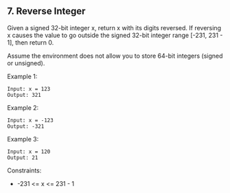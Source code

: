## 7. Reverse Integer

Given a signed 32-bit integer x, return x with its digits reversed. If reversing x causes the value to go outside the signed 32-bit integer range [-231, 231 - 1], then return 0.

Assume the environment does not allow you to store 64-bit integers (signed or unsigned).

Example 1:
```
Input: x = 123
Output: 321
```

Example 2:
```
Input: x = -123
Output: -321
```

Example 3:
```
Input: x = 120
Output: 21
```

Constraints:

- -231 <= x <= 231 - 1